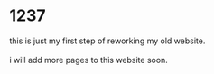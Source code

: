 <link rel="stylesheet" href="/styles/main.css">

# 1237

this is just my first step of reworking my old website.  
<br>i will add more pages to this website soon.
